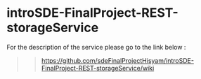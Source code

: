 # introSDE-FinalProject-REST-storageService

For the description of the service please go to the link below :
>> https://github.com/sdeFinalProjectHisyam/introSDE-FinalProject-REST-storageService/wiki
